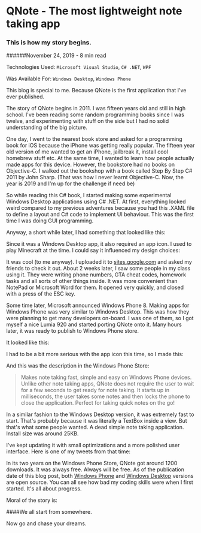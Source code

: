 <BlogMetaDecorator folder="qnote" image="qnoteStartupScreen.png" imageAlt="Startup screen of the note taking app QNote" description="This is how my story begins." title="CK - QNote" />

# QNote - The most lightweight note taking app

### This is how my story begins.

######November 24, 2019 - 8 min read

Technologies Used: `Microsoft Visual Studio`, `C# .NET`, `WPF`

Was Available For: `Windows Desktop`, `Windows Phone`

This blog is special to me. Because QNote is the first application that I've ever published.

The story of QNote begins in 2011. I was fifteen years old and still in high school. I've been reading some random programming books since I was twelve, 
and experimenting with stuff on the side but I had no solid understanding of the big picture.

One day, I went to the nearest book store and asked for a programming book for iOS because the iPhone was getting really popular.
The fifteen year old version of me wanted to get an iPhone, jailbreak it, install cool homebrew stuff etc. At the same time, I wanted to learn
 how people actually made apps for this device. However, the bookstore had no books on Objective-C. I walked out the
bookshop with a book called Step By Step C# 2011 by John Sharp. (That was how I never learnt Objective-C. Now, the year is 2019 and I'm up for the
challenge if need be)

So while reading this C# book, I started making some experimental Windows Desktop applications using C# .NET. At first, everything looked 
weird compared to my previous adventures because you had this .XAML file to define a layout and C# code to implement UI behaviour.
This was the first time I was doing GUI programming.

Anyway, a short while later, I had something that looked like this:

<MediaCarousel folder="qnote" images="qnoteStartupScreen.png,qnoteOptionsMenu.png,qnoteAfterCustomised.png,qnoteOptionsMenuStandalone.png"/>

Since it was  a Windows Desktop app, it also required an app icon. I used to play Minecraft at the time. 
I could say it influenced my design choices:

<MediaCarousel folder="qnote" images="desktopAppIcon.png"/>

It was cool (to me anyway). I uploaded it to [sites.google.com](https://sites.google.com/site/celikkoseoglu/) and asked my friends to check it out.
 About 2 weeks later, I saw some people in my class using it. They were writing phone numbers, GTA cheat codes, homework tasks
 and all sorts of other things inside. It was more convenient than NotePad or Microsoft Word for them. It opened very quickly, and
 closed with a press of the ESC key. 
 
Some time later, Microsoft announced Windows Phone 8. Making apps for Windows Phone was very similar to Windows Desktop. This was how they were
planning to get many developers on-board. I was one of them, so I got myself a nice Lumia 920 and started porting QNote onto it. Many hours later,
it was ready to publish to Windows Phone store.

It looked like this:

<MediaCarousel folder="qnote" images="screenshot1.png,screenshot2.png,screenshot3.png"/>

I had to be a bit more serious with the app icon this time, so I made this:

<MediaCarousel folder="qnote" images="appIcon.png"/>

And this was the description in the Windows Phone Store:

> Makes note taking fast, simple and easy on Windows Phone devices.
 Unlike other note taking apps, QNote does not require the user to
  wait for a few seconds to get ready for note taking. It starts up
   in milliseconds, the user takes some notes and then locks the
    phone to close the application. Perfect for taking quick notes
     on the go!

In a similar fashion to the Windows Desktop version, it was extremely fast to start. That's probably because it was literally a TextBox
inside a view. But that's what some people wanted. A dead simple note taking application. Install size was around 25KB.

I've kept updating it with small optimizations and a more polished user interface. Here is one of my tweets from that time:

<MediaCarousel folder="qnote" images="tweet.png"/>

In its two years on the Windows Phone Store, QNote got around 1200 downloads. It was always free. Always will be free. As of the publication
date of this blog post, both [Windows Phone](https://github.com/celikkoseoglu/QNote-WindowsPhone) and [Windows Desktop](https://github.com/celikkoseoglu/QNote)
versions are open source. You can all see how bad my coding skills were when I first started. It's all about progress. 

Moral of the story is: 

####We all start from somewhere.

Now go and chase your dreams.

